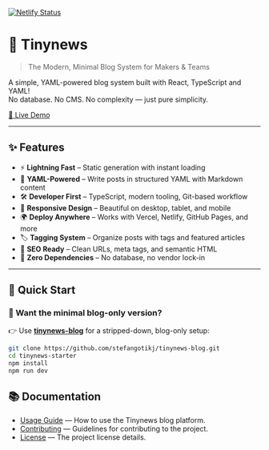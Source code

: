 [![Netlify Status](https://api.netlify.com/api/v1/badges/8a936b36-290f-4658-b038-e6f2f4e3b61d/deploy-status)](https://app.netlify.com/projects/yaml/deploys)

# 📰 Tinynews

> The Modern, Minimal Blog System for Makers & Teams

A simple, YAML-powered blog system built with React, TypeScript and YAML!  
No database. No CMS. No complexity — just pure simplicity.

[🔗 Live Demo](https://tinynews.site/blog)  


---

## ✨ Features

- ⚡ **Lightning Fast** – Static generation with instant loading  
- 📝 **YAML-Powered** – Write posts in structured YAML with Markdown content  
- 🛠️ **Developer First** – TypeScript, modern tooling, Git-based workflow  
- 📱 **Responsive Design** – Beautiful on desktop, tablet, and mobile  
- 🌍 **Deploy Anywhere** – Works with Vercel, Netlify, GitHub Pages, and more  
- 🏷️ **Tagging System** – Organize posts with tags and featured articles  
- 🔎 **SEO Ready** – Clean URLs, meta tags, and semantic HTML  
- 🎯 **Zero Dependencies** – No database, no vendor lock-in  

---

## 🚀 Quick Start

### 🧪 Want the minimal blog-only version?

👉 Use [**tinynews-blog**](https://github.com/stefangotikj/tinynews-blog.git) for a stripped-down, blog-only setup:
```bash
git clone https://github.com/stefangotikj/tinynews-blog.git
cd tinynews-starter
npm install
npm run dev
```

## 📚 Documentation

- [Usage Guide](./docs/usage.md) — How to use the Tinynews blog platform.
- [Contributing](./docs/contributing.md) — Guidelines for contributing to the project.
- [License](./docs/license.md) — The project license details.
